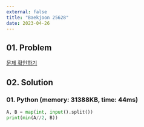 ```yaml
---
external: false
title: "Baekjoon 25628"
date: 2023-04-26
---
```


## 01. Problem

[문제 확인하기](https://www.acmicpc.net/problem/25628)

## 02. Solution

### 01. Python (memory: 31388KB, time: 44ms)

```Python
A, B = map(int, input().split())
print(min(A//2, B))
```
